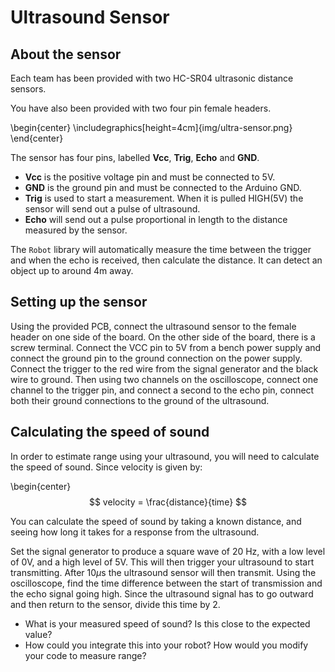 # Ultrasound Sensor

## About the sensor

Each team has been provided with two HC-SR04 ultrasonic distance sensors.

You have also been provided with two four pin female headers.

\begin{center}  \includegraphics[height=4cm]{img/ultra-sensor.png} \end{center}

The sensor has four pins, labelled **Vcc**, **Trig**, **Echo** and **GND**.

* **Vcc** is the positive voltage pin and must be connected to 5V.
* **GND** is the ground pin and must be connected to the Arduino GND.
* **Trig** is used to start a measurement. When it is pulled HIGH(5V) the sensor will send out a pulse of ultrasound.
* **Echo** will send out a pulse proportional in length to the distance measured by the sensor.

The `Robot` library will automatically measure the time between the trigger and when the echo is received, then calculate the distance. It can detect an object up to around 4m away.

## Setting up the sensor

Using the provided PCB, connect the ultrasound sensor to the female header on one side of the board. On the other side of the board, there is a screw terminal. Connect the VCC pin to 5V from a bench power supply and connect the ground pin to the ground connection on the power supply. Connect the trigger to the red wire from the signal generator and the black wire to ground. Then using two channels on the oscilloscope, connect one channel to the trigger pin, and connect a second to the echo pin, connect both their ground connections to the ground of the ultrasound.

[docs]: https://docs.sourcebots.org

## Calculating the speed of sound

In order to estimate range using your ultrasound, you will need to calculate the speed of sound. Since velocity is given by:
 
\begin{center} $$ velocity = \frac{distance}{time} $$

You can calculate the speed of sound by taking a known distance, and seeing how long it takes for a response from the ultrasound. 

Set the signal generator to produce a square wave of 20 Hz, with a low level of 0V, and a high level of 5V. This will then trigger your ultrasound to start transmitting. After 10$\mu$s the ultrasound sensor will then transmit. Using the oscilloscope, find the time difference between the start of transmission and the echo signal going high. Since the ultrasound signal has to go outward and then return to the sensor, divide this time by 2. 

- What is your measured speed of sound? Is this close to the expected value?
- How could you integrate this into your robot? How would you modify your code to measure range?
